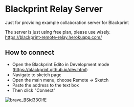 # Blackprint Relay Server
Just for providing example collaboration server for Blackprint

The server is just using free plan, please use wisely.<br>
https://blackprint-remote-relay.herokuapp.com/

## How to connect
 - Open the Blackprint Edito in Development mode (https://blackprint.github.io/dev.html)
 - Navigate to sketch page
 - Open the main menu, choose Remote -> Sketch
 - Paste the address to the text box
 - Then click "Connect"


![brave_BSid33OIfE](https://user-images.githubusercontent.com/11073373/159543538-9d454fe0-5317-4891-aa2b-c68773b2644a.png)
